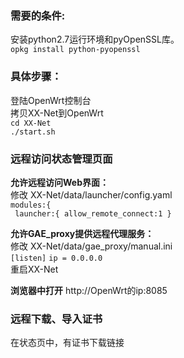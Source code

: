 
### 需要的条件:
安装python2.7运行环境和pyOpenSSL库。  
`opkg install python-pyopenssl`  

### 具体步骤：
登陆OpenWrt控制台  
拷贝XX-Net到OpenWrt  
`cd XX-Net`   
`./start.sh`  
  
### 远程访问状态管理页面
**允许远程访问Web界面：**  
修改 XX-Net/data/launcher/config.yaml  
  `modules:{`  
  ` launcher:{ allow_remote_connect:1 }`  
  
**允许GAE_proxy提供远程代理服务：**  
  修改 XX-Net/data/gae_proxy/manual.ini    
`[listen]`
`ip = 0.0.0.0
`  
重启XX-Net  
  
**浏览器中打开**
 http://OpenWrt的ip:8085  

### 远程下载、导入证书  
  在状态页中，有证书下载链接  
